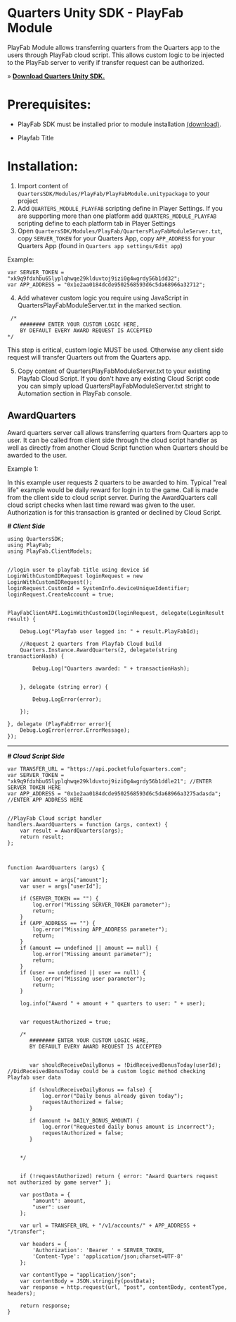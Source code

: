 ﻿# Quarters Unity SDK - PlayFab Module

PlayFab Module allows transferring quarters from the Quarters app to the users through PlayFab cloud script.
This allows custom logic to be injected to the PlayFab server to verify if transfer request can be authorized.

» **[Download Quarters Unity SDK.](http://downloads.pocketfulofquarters.com/0.8.0.unitypackage)**

# Prerequisites:
- PlayFab SDK must be installed prior to module installation [(download)](https://api.playfab.com/sdks/unity).

- Playfab Title

# Installation:
1.  Import content of `QuartersSDK/Modules/PlayFab/PlayFabModule.unitypackage` to your project
2.  Add `QUARTERS_MODULE_PLAYFAB` scripting define in Player Settings. If you are supporting more
    than one platform add `QUARTERS_MODULE_PLAYFAB` scripting define to each platform tab in Player Settings
3.  Open `QuartersSDK/Modules/PlayFab/QuartersPlayFabModuleServer.txt`,
    copy `SERVER_TOKEN` for your Quarters App,
    copy `APP_ADDRESS` for your Quarters App (found in `Quarters app settings/Edit app`)

Example:

    var SERVER_TOKEN = "xk9q9fdxhbu65lyplqhwqe29klduvtoj9izi0g4wgrdy56b1dd32";
    var APP_ADDRESS = "0x1e2aa0184dcde9502568593d6c5da68966a32712";

4.  Add whatever custom logic you require using JavaScript in QuartersPlayFabModuleServer.txt in the marked section.


```
 /*
    ######## ENTER YOUR CUSTOM LOGIC HERE,
    BY DEFAULT EVERY AWARD REQUEST IS ACCEPTED
*/
```

This step is critical, custom logic MUST be used. Otherwise any client side request will transfer Quarters out from the Quarters app.

5.  Copy content of QuartersPlayFabModuleServer.txt to your existing Playfab Cloud Script. If you don't have any existing Cloud Script code you can simply
    upload QuartersPlayFabModuleServer.txt stright to Automation section in PlayFab console.




AwardQuarters
---
Award quarters server call allows transferring quarters from Quarters app to user. It can be called from client side through the cloud script handler as well as directly from another Cloud Script function when
Quarters should be awarded to the user.



Example 1:

In this example user requests 2 quarters to be awarded to him. Typical "real life" example would be daily reward for login in to the game.
Call is made from the client side to cloud script server. During the AwardQuarters call cloud script checks when last time reward was given to the user.
Authorization is for this transaction is granted or declined by Cloud Script.

***# Client Side***

    using QuartersSDK;
    using PlayFab;
    using PlayFab.ClientModels;


    //login user to playfab title using device id
    LoginWithCustomIDRequest loginRequest = new LoginWithCustomIDRequest();
    loginRequest.CustomId = SystemInfo.deviceUniqueIdentifier;
    loginRequest.CreateAccount = true;


    PlayFabClientAPI.LoginWithCustomID(loginRequest, delegate(LoginResult result) {

        Debug.Log("Playfab user logged in: " + result.PlayFabId);

        //Request 2 quarters from Playfab Cloud build
        Quarters.Instance.AwardQuarters(2, delegate(string transactionHash) {

            Debug.Log("Quarters awarded: " + transactionHash);


        }, delegate (string error) {

            Debug.LogError(error);

        });

    }, delegate (PlayFabError error){
        Debug.LogError(error.ErrorMessage);
    });



***
***# Cloud Script Side***

    var TRANSFER_URL = "https://api.pocketfulofquarters.com";
    var SERVER_TOKEN = "xk9q9fdxhbu65lyplqhwqe29klduvtoj9izi0g4wgrdy56b1ddle21"; //ENTER SERVER TOKEN HERE
    var APP_ADDRESS = "0x1e2aa0184dcde9502568593d6c5da68966a3275adasda"; //ENTER APP ADDRESS HERE


    //PlayFab Cloud script handler
    handlers.AwardQuarters = function (args, context) {
        var result = AwardQuarters(args);
        return result;
    };



    function AwardQuarters (args) {

        var amount = args["amount"];
        var user = args["userId"];

        if (SERVER_TOKEN == "") {
            log.error("Missing SERVER_TOKEN parameter");
            return;
        }
        if (APP_ADDRESS == "") {
            log.error("Missing APP_ADDRESS parameter");
            return;
        }
        if (amount == undefined || amount == null) {
            log.error("Missing amount parameter");
            return;
        }
        if (user == undefined || user == null) {
            log.error("Missing user parameter");
            return;
        }

        log.info("Award " + amount + " quarters to user: " + user);


        var requestAuthorized = true;

        /*
           ######## ENTER YOUR CUSTOM LOGIC HERE,
           BY DEFAULT EVERY AWARD REQUEST IS ACCEPTED


           var shouldReceiveDailyBonus = !DidReceivedBonusToday(userId); //DidReceivedBonusToday could be a custom logic method checking Playfab user data

           if (shouldReceiveDailyBonus == false) {
               log.error("Daily bonus already given today");
               requestAuthorized = false;
           }

           if (amount != DAILY_BONUS_AMOUNT) {
               log.error("Requested daily bonus amount is incorrect");
               requestAuthorized = false;
           }


        */


        if (!requestAuthorized) return { error: "Award Quarters request not authorized by game server" };

        var postData = {
            "amount": amount,
            "user": user
        };

        var url = TRANSFER_URL + "/v1/accounts/" + APP_ADDRESS + "/transfer";

        var headers = {
            'Authorization': 'Bearer ' + SERVER_TOKEN,
            'Content-Type': 'application/json;charset=UTF-8'
        };

        var contentType = "application/json";
        var contentBody = JSON.stringify(postData);
        var response = http.request(url, "post", contentBody, contentType, headers);

        return response;
    }
